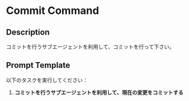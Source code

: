 # Commit Command

## Description

コミットを行うサブエージェントを利用して、コミットを行って下さい。

## Prompt Template

以下のタスクを実行してください：

1. **コミットを行うサブエージェントを利用して、現在の変更をコミットする**
